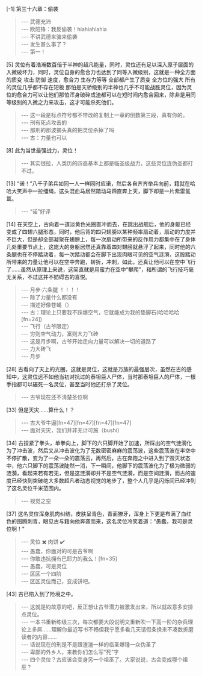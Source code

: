 
[-1] 第三十六章：偷袭
>--- 武德充沛<br>
>--- 欧阳锋：我反偷袭！hiahiahiahia<br>
>--- 不讲武德来骗来偷袭<br>
>--- 发生甚么事了？<br>
>--- 第一！<br>

[5] 灵位有着浩瀚数百倍于半神的超凡能量，同时，灵位还有足以深入原子层面的入微破坏力，同时，灵位自身的愈合力也达到了同等入微级别，这就是一种全方面的质变 攻击 防御 速度，愈合力 生存力等等 全部都产生了质变 全方位的强大 所有的灵位几乎都不存在短板 那怕是天骄级别的半神也几乎不可能战胜灵位，因为灵位的愈合力可以让他们那怕浑身破碎成渣都可以在短时间内愈合回来，除非是用同等级别的入微之力来攻击，这才可能杀死他们。
>--- 这一段是标点符号都不带改的复制上一章的倒数第三段，真有你的。<br>
>--- 刑有死点攻击的<br>
>--- 那刑的那波摘头真的把灵位杀掉了吗<br>
>--- 古：力量也可以<br>

[8] 此为当世最强战力，灵位！
>--- 其实很拉，人类历的四高基本上都是临圣级战力，这些灵位连伪圣都打不过。<br>

[13] “诺！”八千子弟兵如同一人一样同时应诺，然后各自齐齐举兵向前，籍就在哈哈大笑声中一拉缰绳，这头混血马居然踏动马蹄直奔上天，脚下却是一片紫雷氤氲。
>--- “诺”好评<br>

[14] 在天空上，古向着一道淡黄色光圈直冲而去，在跳出战舰后，他的身躯已经变成了四翅六腿形态，同时，他后背的四只翅膀以某种频率扇动着，扇动的力度并不巨大，但是却全部凝聚在翅膀上，每一次扇动所带来的反作用力都集中在了身体几处重要节点上，这庞大的身躯居然还真靠着四对翅膀就悬浮了起来，同时他的六条腿也在不停踏动着，每一次踏动都会在脚下出现肉眼可见的空气涟漪，这股踏动所带来的力量让他可以在空中奔跑，转折，冲刺，如此，还真让他可以在空中飞行了……虽然从原理上来说，这简直就是用蛮力在空中“攀爬”，和所谓的飞行技巧毫无关系，不过这并不妨碍古的喜悦。
>--- 月步·六条腿  ！！！！<br>
>--- 除了力量什么都没有<br>
>--- 描述好像苍蝇（）<br>
>--- 古：理论上只要我不踩爆空气，它就能成为我的垫脚石(哈哈哈哈[fn=24])<br>
>--- 飞行（古爷限定）<br>
>--- 穷则空气动力，富则大力飞砖<br>
>--- 这是月步啊，古爷开始走向力量可以解决一切的道路了<br>
>--- 力大砖飞<br>
>--- 月步<br>

[28] 古看向了天上的光圈，这就是灵位，这就是万族的最强层次，虽然在古的感知中，这灵位远不如他当初对抗过的泰坦巨人尸体，当时那泰坦巨人的尸体，一根手指都可以碾死一名灵位，甚至当时他还打杀了灵位。
>--- 古爷现在还不清楚圣位啊<br>

[33] 但是天灾……算什么！？
>--- 古大爷牛逼[fn=47][fn=47][fn=47][fn=47]<br>
>--- 面对天灾，我们并非无计可施（bushi）<br>

[34] 古捏紧了拳头，单拳向上，脚下的六只脚开始了加速，所踩出的空气涟漪化为了冲击波，然后又从冲击波化为了无数密密麻麻的震荡波，这些震荡波在半空中不停扩散，变为了一朵一朵的震荡云，再然后，古在奔跑之中进入到了毁灭状态中，他六只脚下的震荡波陡然一消，下一瞬间，他脚下的震荡波化为了极为微弱的涟漪，看起来若有若无，但是这涟漪却并不是空气涟漪，而是空间涟漪，而古的速度已经快到突破绝大多数超凡者动态视觉的地步了，整个人几乎是闪烁间已经冲到了这名灵位千米范围内。
>--- 视觉之空<br>

[37] 这名灵位浑身肌肉纠结，皮肤呈青色，青面獠牙，浑身上下更是布满了血红色的图腾刺青，眼见古与籍向他奔袭而来，这名灵位冷笑着道：“愚蠢，我可是灵位啊！”
>--- 灵位 ✖️
肉饼 ✔️<br>
>--- 愚蠢，你面对的可是古爷啊<br>
>--- 你敢违抗拥有巴耶力的我么！[fn=35]<br>
>--- 愚蠢，可是灵位<br>
>--- 区区一个四阶<br>
>--- 区区灵位而己，变成饼吧。<br>

[43] 古已陷入到了险境之中。
>--- 这就是钧故意的吧，反正想让古爷潜力被激发出来，所以就故意多安排点灵位。<br>
>--- 一本书重新练级三次，每次都要大段说明文重新吹一下高一阶的杂兵理论上多屌……理解你最近写书不畅但我宁愿多看几天请假条换来不凑数折磨读者的内容……<br>
>--- 话说现在的刑是不是跟渣渣一样的临圣爆锤一众伪圣了<br>
>--- 卑鄙的外乡人，来教你们怎么写“死”字<br>
>--- 四个灵位？古应该会变身另一个祖巫了。大家说说，古会变成哪个祖巫？<br>
